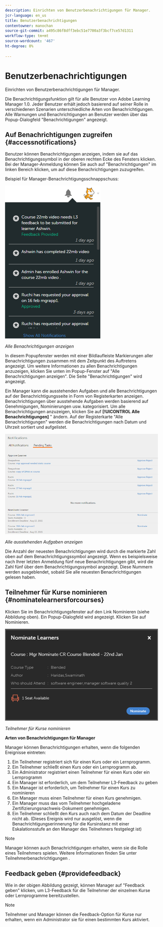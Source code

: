 ```yaml
---
description: Einrichten von Benutzerbenachrichtigungen für Manager.
jcr-language: en_us
title: Benutzerbenachrichtigungen
contentowner: manochan
source-git-commit: a495c86f8dff3ebc51e7700a3f3bcf7ce57d1311
workflow-type: tm+mt
source-wordcount: '467'
ht-degree: 0%

---
```




# Benutzerbenachrichtigungen

Einrichten von Benutzerbenachrichtigungen für Manager.

Die Benachrichtigungsfunktion gilt für alle Benutzer von Adobe Learning Manager 1.0. Jeder Benutzer erhält jedoch basierend auf seiner Rolle in verschiedenen Szenarien unterschiedliche Arten von Benachrichtigungen. Alle Warnungen und Benachrichtigungen an Benutzer werden über das Popup-Dialogfeld &quot;Benachrichtigungen&quot; angezeigt.

## Auf Benachrichtigungen zugreifen {#accessnotifications}

Benutzer können Benachrichtigungen anzeigen, indem sie auf das Benachrichtigungssymbol in der oberen rechten Ecke des Fensters klicken. Bei der Manager-Anmeldung können Sie auch auf &quot;Benachrichtigungen&quot; im linken Bereich klicken, um auf diese Benachrichtigungen zuzugreifen.

Beispiel für Manager-Benachrichtigungsschnappschuss:

![](assets/manager-notifications-2.png)

*Alle Benachrichtigungen anzeigen*

In diesem Popupfenster werden mit einer Bildlaufleiste Markierungen aller Benachrichtigungen zusammen mit dem Zeitpunkt des Auftretens angezeigt. Um weitere Informationen zu allen Benachrichtigungen anzuzeigen, klicken Sie unten im Popup-Fenster auf &quot;Alle Benachrichtigungen anzeigen&quot;. Die Seite &quot;Benachrichtigungen&quot; wird angezeigt.

Ein Manager kann die ausstehenden Aufgaben und alle Benachrichtigungen auf der Benachrichtigungsseite in Form von Registerkarten anzeigen. Benachrichtigungen über ausstehende Aufgaben werden basierend auf Genehmigungen, Nominierungen usw. kategorisiert. Um alle Benachrichtigungen anzuzeigen, klicken Sie auf **[!UICONTROL Alle Benachrichtigungen]** &quot; ändern. Auf der Registerkarte &quot;Alle Benachrichtigungen&quot; werden die Benachrichtigungen nach Datum und Uhrzeit sortiert und aufgelistet.

![](assets/manager-notifications-page.png)

*Alle ausstehenden Aufgaben anzeigen*

Die Anzahl der neuesten Benachrichtigungen wird durch die markierte Zahl oben auf dem Benachrichtigungssymbol angezeigt. Wenn es beispielsweise nach Ihrer letzten Anmeldung fünf neue Benachrichtigungen gibt, wird die Zahl fünf über dem Benachrichtigungssymbol angezeigt. Diese Nummern werden ausgeblendet, sobald Sie alle neuesten Benachrichtigungen gelesen haben.

## Teilnehmer für Kurse nominieren {#nominatelearnersforcourses}

Klicken Sie im Benachrichtigungsfenster auf den Link Nominieren (siehe Abbildung oben). Ein Popup-Dialogfeld wird angezeigt. Klicken Sie auf Nominieren.

![](assets/nominate-learners.png)

*Teilnehmer für Kurse nominieren*

**Arten von Benachrichtigungen für Manager**

Manager können Benachrichtigungen erhalten, wenn die folgenden Ereignisse eintreten:

1. Ein Teilnehmer registriert sich für einen Kurs oder ein Lernprogramm.
1. Ein Teilnehmer schließt einen Kurs oder ein Lernprogramm ab.
1. Ein Administrator registriert einen Teilnehmer für einen Kurs oder ein Lernprogramm
1. Ein Manager ist erforderlich, um dem Teilnehmer L3-Feedback zu geben
1. Ein Manager ist erforderlich, um Teilnehmer für einen Kurs zu nominieren
1. Ein Manager muss einen Teilnehmer für einen Kurs genehmigen.
1. Ein Manager muss das vom Teilnehmer hochgeladene Zertifizierungsnachweis-Dokument genehmigen.
1. Ein Teilnehmer schließt den Kurs auch nach dem Datum der Deadline nicht ab. (Dieses Ereignis wird nur ausgelöst, wenn die Benachrichtigungserinnerung für die Kursinstanz mit einer Eskalationsstufe an den Manager des Teilnehmers festgelegt ist)

>[!NOTE]
>
>Manager können auch Benachrichtigungen erhalten, wenn sie die Rolle eines Teilnehmers spielen. Weitere Informationen finden Sie unter Teilnehmerbenachrichtigungen .

## Feedback geben {#providefeedback}

Wie in der obigen Abbildung gezeigt, können Manager auf &quot;Feedback geben&quot; klicken, um L3-Feedback für die Teilnehmer der einzelnen Kurse oder Lernprogramme bereitzustellen.

>[!NOTE]
>
>Teilnehmer und Manager können die Feedback-Option für Kurse nur erhalten, wenn ein Administrator sie für einen bestimmten Kurs aktiviert.
